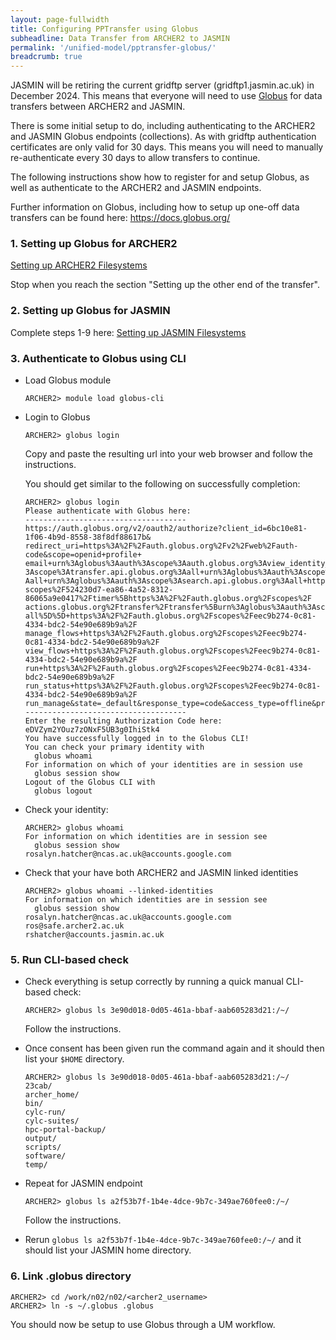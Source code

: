 ```yaml
---
layout: page-fullwidth
title: Configuring PPTransfer using Globus
subheadline: Data Transfer from ARCHER2 to JASMIN
permalink: '/unified-model/pptransfer-globus/'
breadcrumb: true
---
```

JASMIN will be retiring the current gridftp server (gridftp1.jasmin.ac.uk) in December 2024.
This means that everyone will need to use [Globus](https://docs.globus.org/) for data transfers between ARCHER2 and JASMIN.

There is some initial setup to do, including authenticating to the ARCHER2 and JASMIN Globus endpoints (collections).  As with gridftp
authentication certificates are only valid for 30 days.  This means you will need to manually re-authenticate every 30 days
to allow transfers to continue.

The following instructions show how to register for and setup Globus, as well as authenticate to the ARCHER2 and JASMIN endpoints.

Further information on Globus, including how to setup up one-off data transfers can be found here: https://docs.globus.org/

### 1. Setting up Globus for ARCHER2

[Setting up ARCHER2 Filesystems](https://docs.archer2.ac.uk/data-tools/globus/#setting-up-archer2-filesystems)

Stop when you reach the section "Setting up the other end of the transfer".

### 2. Setting up Globus for JASMIN

Complete steps 1-9 here:
[Setting up JASMIN Filesystems](https://help.jasmin.ac.uk/docs/data-transfer/globus-transfers-with-jasmin/)

### 3. Authenticate to Globus using CLI

* Load Globus module
  
  `ARCHER2> module load globus-cli`

* Login to Globus

  ```
  ARCHER2> globus login
  ```

  Copy and paste the resulting url into your web browser and follow the instructions.

  You should get similar to the following on successfully completion:

  ```
  ARCHER2> globus login
  Please authenticate with Globus here:
  ------------------------------------
  https://auth.globus.org/v2/oauth2/authorize?client_id=6bc10e81-1f06-4b9d-8558-38f8df88617b&
  redirect_uri=https%3A%2F%2Fauth.globus.org%2Fv2%2Fweb%2Fauth-code&scope=openid+profile+
  email+urn%3Aglobus%3Aauth%3Ascope%3Aauth.globus.org%3Aview_identity_set+urn%3Aglobus%3Aauth%
  3Ascope%3Atransfer.api.globus.org%3Aall+urn%3Aglobus%3Aauth%3Ascope%3Agroups.api.globus.org%3
  Aall+urn%3Aglobus%3Aauth%3Ascope%3Asearch.api.globus.org%3Aall+https%3A%2F%2Fauth.globus.org%2F
  scopes%2F524230d7-ea86-4a52-8312-86065a9e0417%2Ftimer%5Bhttps%3A%2F%2Fauth.globus.org%2Fscopes%2F
  actions.globus.org%2Ftransfer%2Ftransfer%5Burn%3Aglobus%3Aauth%3Ascope%3Atransfer.api.globus.org%3A
  all%5D%5D+https%3A%2F%2Fauth.globus.org%2Fscopes%2Feec9b274-0c81-4334-bdc2-54e90e689b9a%2F
  manage_flows+https%3A%2F%2Fauth.globus.org%2Fscopes%2Feec9b274-0c81-4334-bdc2-54e90e689b9a%2F
  view_flows+https%3A%2F%2Fauth.globus.org%2Fscopes%2Feec9b274-0c81-4334-bdc2-54e90e689b9a%2F
  run+https%3A%2F%2Fauth.globus.org%2Fscopes%2Feec9b274-0c81-4334-bdc2-54e90e689b9a%2F
  run_status+https%3A%2F%2Fauth.globus.org%2Fscopes%2Feec9b274-0c81-4334-bdc2-54e90e689b9a%2F
  run_manage&state=_default&response_type=code&access_type=offline&prompt=login
  ------------------------------------
  Enter the resulting Authorization Code here: eDVZym2YOuz7zONxF5UB3g0IhiStk4
  You have successfully logged in to the Globus CLI!
  You can check your primary identity with
    globus whoami
  For information on which of your identities are in session use
    globus session show
  Logout of the Globus CLI with
    globus logout
  ```

* Check your identity:
  ```
  ARCHER2> globus whoami
  For information on which identities are in session see
    globus session show
  rosalyn.hatcher@ncas.ac.uk@accounts.google.com
  ```

* Check that your have both ARCHER2 and JASMIN linked identities
  ```
  ARCHER2> globus whoami --linked-identities
  For information on which identities are in session see
    globus session show
  rosalyn.hatcher@ncas.ac.uk@accounts.google.com
  ros@safe.archer2.ac.uk
  rshatcher@accounts.jasmin.ac.uk
  ```

### 5. Run CLI-based check

* Check everything is setup correctly by running a quick manual CLI-based check:

  `ARCHER2> globus ls 3e90d018-0d05-461a-bbaf-aab605283d21:/~/`

  Follow the instructions.

* Once consent has been given run the command again and it should then list your `$HOME` directory.

  ```
  ARCHER2> globus ls 3e90d018-0d05-461a-bbaf-aab605283d21:/~/
  23cab/
  archer_home/
  bin/
  cylc-run/
  cylc-suites/
  hpc-portal-backup/
  output/
  scripts/
  software/
  temp/
  ```

* Repeat for JASMIN endpoint
   
  `ARCHER2> globus ls a2f53b7f-1b4e-4dce-9b7c-349ae760fee0:/~/`

  Follow the instructions.

* Rerun `globus ls a2f53b7f-1b4e-4dce-9b7c-349ae760fee0:/~/` and it should list your JASMIN home directory.


### 6. Link .globus directory

  ```
  ARCHER2> cd /work/n02/n02/<archer2_username>
  ARCHER2> ln -s ~/.globus .globus
  ```

You should now be setup to use Globus through a UM workflow.




